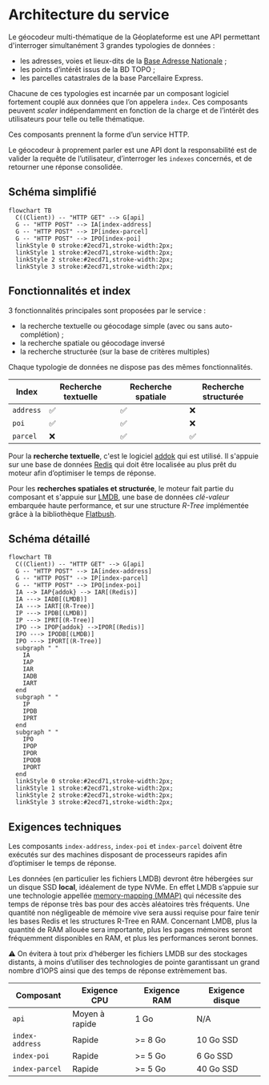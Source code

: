 # Architecture du service

Le géocodeur multi-thématique de la Géoplateforme est une API permettant d'interroger simultanément 3 grandes typologies de données :
- les adresses, voies et lieux-dits de la [Base Adresse Nationale](https://adresse.data.gouv.fr) ;
- les points d’intérêt issus de la BD TOPO ;
- les parcelles catastrales de la base Parcellaire Express.

Chacune de ces typologies est incarnée par un composant logiciel fortement couplé aux données que l’on appelera `index`. Ces composants peuvent _scaler_ indépendamment en fonction de la charge et de l’intérêt des utilisateurs pour telle ou telle thématique.

Ces composants prennent la forme d’un service HTTP.

Le géocodeur à proprement parler est une API dont la responsabilité est de valider la requête de l’utilisateur, d’interroger les `indexes` concernés, et de retourner une réponse consolidée.

## Schéma simplifié

```mermaid
flowchart TB
  C((Client)) -- "HTTP GET" --> G[api]
  G -- "HTTP POST" --> IA[index-address]
  G -- "HTTP POST" --> IP[index-parcel]
  G -- "HTTP POST" --> IPO[index-poi]
  linkStyle 0 stroke:#2ecd71,stroke-width:2px;
  linkStyle 1 stroke:#2ecd71,stroke-width:2px;
  linkStyle 2 stroke:#2ecd71,stroke-width:2px;
  linkStyle 3 stroke:#2ecd71,stroke-width:2px;
```

## Fonctionnalités et index

3 fonctionnalités principales sont proposées par le service :
- la recherche textuelle ou géocodage simple (avec ou sans auto-complétion) ;
- la recherche spatiale ou géocodage inversé
- la recherche structurée (sur la base de critères multiples)

Chaque typologie de données ne dispose pas des mêmes fonctionnalités.

| Index | Recherche textuelle | Recherche spatiale | Recherche structurée |
| --- | --- | --- | --- |
| `address` | ✅ | ✅ | ❌ |
| `poi` | ✅ | ✅ | ❌ |
| `parcel` | ❌ | ✅ | ✅ |

Pour la __recherche textuelle__, c'est le logiciel [addok](https://addok.readthedocs.io) qui est utilisé. Il s'appuie sur une base de données [Redis](https://redis.io) qui doit être localisée au plus prêt du moteur afin d’optimiser le temps de réponse.

Pour les __recherches spatiales et structurée__, le moteur fait partie du composant et s'appuie sur [LMDB](https://www.symas.com/lmdb), une base de données _clé-valeur_ embarquée haute performance, et sur une structure _R-Tree_ implémentée grâce à la bibliothèque [Flatbush](https://github.com/mourner/flatbush).

## Schéma détaillé

```mermaid
flowchart TB
  C((Client)) -- "HTTP GET" --> G[api]
  G -- "HTTP POST" --> IA[index-address]
  G -- "HTTP POST" --> IP[index-parcel]
  G -- "HTTP POST" --> IPO[index-poi]
  IA --> IAP{addok} --> IAR[(Redis)]
  IA ---> IADB[(LMDB)]
  IA ---> IART[(R-Tree)]
  IP ---> IPDB[(LMDB)]
  IP ---> IPRT[(R-Tree)]
  IPO --> IPOP{addok} -->IPOR[(Redis)]
  IPO ---> IPODB[(LMDB)]
  IPO ---> IPORT[(R-Tree)]
  subgraph " "
    IA
    IAP
    IAR
    IADB
    IART
  end
  subgraph " "
    IP
    IPDB
    IPRT
  end
  subgraph " "
    IPO
    IPOP
    IPOR
    IPODB
    IPORT
  end
  linkStyle 0 stroke:#2ecd71,stroke-width:2px;
  linkStyle 1 stroke:#2ecd71,stroke-width:2px;
  linkStyle 2 stroke:#2ecd71,stroke-width:2px;
  linkStyle 3 stroke:#2ecd71,stroke-width:2px;
```

## Exigences techniques

Les composants `index-address`, `index-poi` et `index-parcel` doivent être exécutés sur des machines disposant de processeurs rapides afin d’optimiser le temps de réponse.

Les données (en particulier les fichiers LMDB) devront être hébergées sur un disque SSD __local__, idéalement de type NVMe. En effet LMDB s’appuie sur une technologie appellée [memory-mapping (MMAP)](https://en.wikipedia.org/wiki/Memory-mapped_file) qui nécessite des temps de réponse très bas pour des accès aléatoires très fréquents. Une quantité non négligeable de mémoire vive sera aussi requise pour faire tenir les bases Redis et les structures R-Tree en RAM. Concernant LMDB, plus la quantité de RAM allouée sera importante, plus les pages mémoires seront fréquemment disponibles en RAM, et plus les performances seront bonnes.

⚠️ On évitera à tout prix d’héberger les fichiers LMDB sur des stockages distants, à moins d’utiliser des technologies de pointe garantissant un grand nombre d’IOPS ainsi que des temps de réponse extrèmement bas.

| Composant | Exigence CPU | Exigence RAM | Exigence disque |
| --- | --- | --- | --- |
| `api` | Moyen à rapide | 1 Go | N/A |
| `index-address` | Rapide | >= 8 Go | 10 Go SSD |
| `index-poi` | Rapide | >= 5 Go | 6 Go SSD |
| `index-parcel` | Rapide | >= 5 Go | 40 Go SSD |
